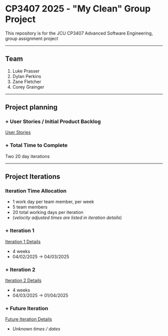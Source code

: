 # CP3407 2025 - "My Clean" Group Project

This repository is for the JCU CP3407 Advanced Software Engineering, group assignment project 

---

## Team

1. Luke Prasser
2. Dylan Perkins
3. Zane Fletcher 
4. Corey Grainger

---

## Project planning

### + User Stories / Initial Product Backlog

[User Stories](./User_stories.md)

### + Total Time to Complete

Two 20 day iterations

---

## Project Iterations

### Iteration Time Allocation
- 1 work day per team member, per week
- 5 team members
- 20 total working days per iteration
- (*velocity adjusted times are listed in iteration details*)
### + Iteration 1 

[Iteration 1 Details](./Iteration_1.md)
- 4 weeks 
- 04/02/2025 -> 04/03/2025

### + Iteration 2

[Iteration 2 Details](./Iteration_2.md)
- 4 weeks
- 04/03/2025 -> 01/04/2025

### + Future Iteration
[Future Iteration Details](./Iteration_Future.md)
- *Unknown times / dates*


